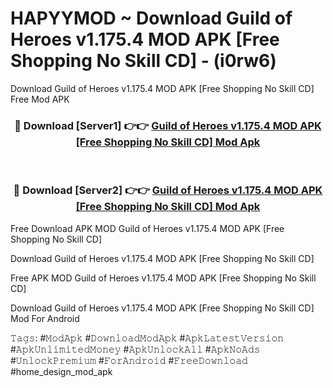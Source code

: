 # HAPYYMOD ~ Download Guild of Heroes v1.175.4 MOD APK [Free Shopping No Skill CD] - (i0rw6)
Download Guild of Heroes v1.175.4 MOD APK [Free Shopping No Skill CD] Free Mod APK

<div align="center">
<h3>🔴 Download [Server1] 👉👉 <a href="https://apk-comot.site?title=Guild_of_Heroes_v1.175.4_MOD_APK_[Free_Shopping_No_Skill_CD]">Guild of Heroes v1.175.4 MOD APK [Free Shopping No Skill CD] Mod Apk</a></h3><br>

<h3>🔴 Download [Server2] 👉👉 <a href="https://apk-comot.site?title=Guild_of_Heroes_v1.175.4_MOD_APK_[Free_Shopping_No_Skill_CD]">Guild of Heroes v1.175.4 MOD APK [Free Shopping No Skill CD] Mod Apk</a></h3>
</div>


Free Download APK MOD Guild of Heroes v1.175.4 MOD APK [Free Shopping No Skill CD]

Download Guild of Heroes v1.175.4 MOD APK [Free Shopping No Skill CD] 

Free APK MOD Guild of Heroes v1.175.4 MOD APK [Free Shopping No Skill CD] 

Download Guild of Heroes v1.175.4 MOD APK [Free Shopping No Skill CD] Mod For Android

𝚃𝚊𝚐𝚜: #𝙼𝚘𝚍𝙰𝚙𝚔 #𝙳𝚘𝚠𝚗𝚕𝚘𝚊𝚍𝙼𝚘𝚍𝙰𝚙𝚔 #𝙰𝚙𝚔𝙻𝚊𝚝𝚎𝚜𝚝𝚅𝚎𝚛𝚜𝚒𝚘𝚗 #𝙰𝚙𝚔𝚄𝚗𝚕𝚒𝚖𝚒𝚝𝚎𝚍𝙼𝚘𝚗𝚎𝚢 #𝙰𝚙𝚔𝚄𝚗𝚕𝚘𝚌𝚔𝙰𝚕𝚕 #𝙰𝚙𝚔𝙽𝚘𝙰𝚍𝚜 #𝚄𝚗𝚕𝚘𝚌𝚔𝙿𝚛𝚎𝚖𝚒𝚞𝚖 #𝙵𝚘𝚛𝙰𝚗𝚍𝚛𝚘𝚒𝚍 #𝙵𝚛𝚎𝚎𝙳𝚘𝚠𝚗𝚕𝚘𝚊𝚍 #home_design_mod_apk